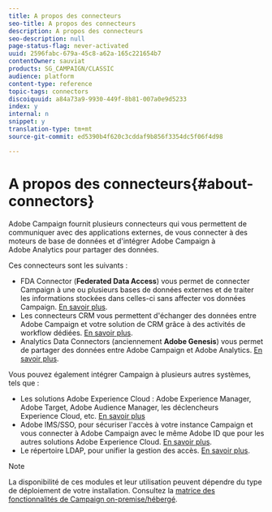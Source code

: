```yaml
---
title: A propos des connecteurs
seo-title: A propos des connecteurs
description: A propos des connecteurs
seo-description: null
page-status-flag: never-activated
uuid: 2596fabc-679a-45c8-a62a-165c221654b7
contentOwner: sauviat
products: SG_CAMPAIGN/CLASSIC
audience: platform
content-type: reference
topic-tags: connectors
discoiquuid: a84a73a9-9930-449f-8b81-007a0e9d5233
index: y
internal: n
snippet: y
translation-type: tm+mt
source-git-commit: ed5390b4f620c3cddaf9b856f3354dc5f06f4d98

---
```



# A propos des connecteurs{#about-connectors}

Adobe Campaign fournit plusieurs connecteurs qui vous permettent de communiquer avec des applications externes, de vous connecter à des moteurs de base de données et d&#39;intégrer Adobe Campaign à Adobe Analytics pour partager des données.

Ces connecteurs sont les suivants :

* FDA Connector (**Federated Data Access**) vous permet de connecter Campaign à une ou plusieurs bases de données externes et de traiter les informations stockées dans celles-ci sans affecter vos données Campaign. [En savoir plus](../../platform/using/accessing-an-external-database.md).
* Les connecteurs CRM vous permettent d&#39;échanger des données entre Adobe Campaign et votre solution de CRM grâce à des activités de workflow dédiées. [En savoir plus](../../platform/using/crm-connectors.md).
* Analytics Data Connectors (anciennement **Adobe Genesis**) vous permet de partager des données entre Adobe Campaign et Adobe Analytics. [En savoir plus](../../platform/using/adobe-analytics-data-connector.md).

Vous pouvez également intégrer Campaign à plusieurs autres systèmes, tels que :

* Les solutions Adobe Experience Cloud : Adobe Experience Manager, Adobe Target, Adobe Audience Manager, les déclencheurs Experience Cloud, etc. [En savoir plus](../../integrations/using/about-campaign-integrations.md)
* Adobe IMS/SSO, pour sécuriser l&#39;accès à votre instance Campaign et vous connecter à Adobe Campaign avec le même Adobe ID que pour les autres solutions Adobe Experience Cloud. [En savoir plus](../../integrations/using/about-adobe-id.md).
* Le répertoire LDAP, pour unifier la gestion des accès. [En savoir plus](../../installation/using/connecting-through-ldap.md).

>[!NOTE]
>
>La disponibilité de ces modules et leur utilisation peuvent dépendre du type de déploiement de votre installation. Consultez la [matrice des fonctionnalités de Campaign on-premise/hébergé](https://helpx.adobe.com/campaign/kb/acc-on-prem-vs-hosted.html).

